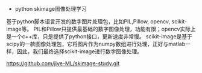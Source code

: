 * python skimage图像处理学习


基于python脚本语言开发的数字图片处理包，比如PIL,Pillow, opencv, scikit-image等。
PIL和Pillow只提供最基础的数字图像处理，功能有限；opencv实际上是一个c++库，只是提供了python接口，更新速度非常慢。
scikit-image是基于scipy的一款图像处理包，它将图片作为numpy数组进行处理，正好与matlab一样，因此，我们最终选择scikit-image进行数字图像处理。

https://github.com/jiye-ML/skimage-study.git